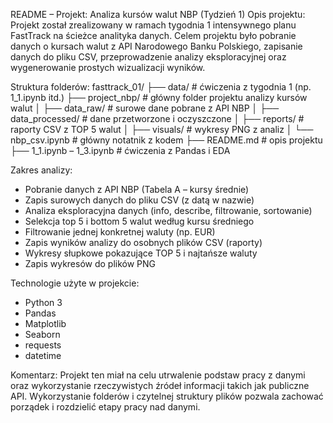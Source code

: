 README – Projekt: Analiza kursów walut NBP (Tydzień 1)
Opis projektu:
Projekt został zrealizowany w ramach tygodnia 1 intensywnego planu FastTrack na ścieżce analityka danych. Celem projektu było pobranie danych o kursach walut z API Narodowego Banku Polskiego, zapisanie danych do pliku CSV, przeprowadzenie analizy eksploracyjnej oraz wygenerowanie prostych wizualizacji wyników.

Struktura folderów:
fasttrack_01/
├── data/                        # ćwiczenia z tygodnia 1 (np. 1_1.ipynb itd.)
├── project_nbp/                 # główny folder projektu analizy kursów walut
│   ├── data_raw/                # surowe dane pobrane z API NBP
│   ├── data_processed/          # dane przetworzone i oczyszczone
│   ├── reports/                 # raporty CSV z TOP 5 walut
│   ├── visuals/                 # wykresy PNG z analiz
│   └── nbp_csv.ipynb            # główny notatnik z kodem
├── README.md                    # opis projektu
├── 1_1.ipynb – 1_3.ipynb        # ćwiczenia z Pandas i EDA

Zakres analizy:
- Pobranie danych z API NBP (Tabela A – kursy średnie)
- Zapis surowych danych do pliku CSV (z datą w nazwie)
- Analiza eksploracyjna danych (info, describe, filtrowanie, sortowanie)
- Selekcja top 5 i bottom 5 walut według kursu średniego
- Filtrowanie jednej konkretnej waluty (np. EUR)
- Zapis wyników analizy do osobnych plików CSV (raporty)
- Wykresy słupkowe pokazujące TOP 5 i najtańsze waluty
- Zapis wykresów do plików PNG

Technologie użyte w projekcie:
- Python 3
- Pandas
- Matplotlib
- Seaborn
- requests
- datetime

Komentarz:
Projekt ten miał na celu utrwalenie podstaw pracy z danymi oraz wykorzystanie rzeczywistych źródeł informacji takich jak publiczne API. Wykorzystanie folderów i czytelnej struktury plików pozwala zachować porządek i rozdzielić etapy pracy nad danymi.

